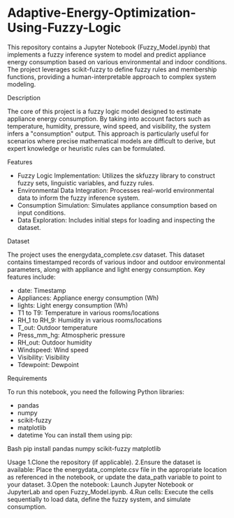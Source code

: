 # Adaptive-Energy-Optimization-Using-Fuzzy-Logic
This repository contains a Jupyter Notebook (Fuzzy_Model.ipynb) that implements a fuzzy inference system to model and predict appliance energy consumption based on various environmental and indoor conditions. The project leverages scikit-fuzzy to define fuzzy rules and membership functions, providing a human-interpretable approach to complex system modeling.

Description

The core of this project is a fuzzy logic model designed to estimate appliance energy consumption. By taking into account factors such as temperature, humidity, pressure, wind speed, and visibility, the system infers a "consumption" output. This approach is particularly useful for scenarios where precise mathematical models are difficult to derive, but expert knowledge or heuristic rules can be formulated.

Features
  * Fuzzy Logic Implementation: Utilizes the skfuzzy library to construct fuzzy sets, linguistic variables, and fuzzy rules.
  * Environmental Data Integration: Processes real-world environmental data to inform the fuzzy inference system.
  * Consumption Simulation: Simulates appliance consumption based on input conditions.
  * Data Exploration: Includes initial steps for loading and inspecting the dataset.

Dataset

The project uses the energydata_complete.csv dataset. This dataset contains timestamped records of various indoor and outdoor environmental parameters, along with appliance and light energy consumption. Key features include:

  * date: Timestamp
  * Appliances: Appliance energy consumption (Wh)
  * lights: Light energy consumption (Wh)
  * T1 to T9: Temperature in various rooms/locations
  * RH_1 to RH_9: Humidity in various rooms/locations
  * T_out: Outdoor temperature
  * Press_mm_hg: Atmospheric pressure
  * RH_out: Outdoor humidity
  * Windspeed: Wind speed
  * Visibility: Visibility
  * Tdewpoint: Dewpoint

Requirements

To run this notebook, you need the following Python libraries:

  * pandas
  * numpy
  * scikit-fuzzy
  * matplotlib
  * datetime
You can install them using pip:

Bash
pip install pandas numpy scikit-fuzzy matplotlib

Usage
  1.Clone the repository (if applicable).
  2.Ensure the dataset is available: Place the energydata_complete.csv file in the appropriate location as referenced in the notebook, or update the data_path variable to point to your dataset.
  3.Open the notebook: Launch Jupyter Notebook or JupyterLab and open Fuzzy_Model.ipynb.
  4.Run cells: Execute the cells sequentially to load data, define the fuzzy system, and simulate consumption.
